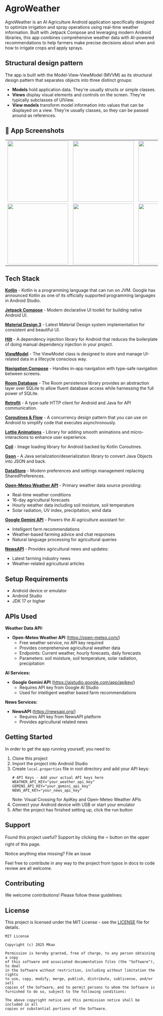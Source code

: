 # AgroWeather
AgroWeather is an AI Agriculture Android application specifically designed to optimize irrigation and spray operations using real-time weather information. Built with  Jetpack Compose and leveraging modern Android libraries, this app combines comprehensive weather data with AI-powered recommendations to help farmers make precise decisions about when and how to irrigate crops and apply sprays.

## Structural design pattern
The app is built with the Model-View-ViewModel (MVVM) as its structural design pattern that separates objects into three distinct groups:

- **Models** hold application data. They're usually structs or simple classes.
- **Views** display visual elements and controls on the screen. They're typically subclasses of UIView.
- **View models** transform model information into values that can be displayed on a view. They're usually classes, so they can be passed around as references.

## 📸 App Screenshots

<table>
  <tr>
    <td><img src="https://github.com/user-attachments/assets/a37e3dd4-cd6b-4c28-91e7-ddde5df09f44" width="200"/></td>
    <td><img src="https://github.com/user-attachments/assets/7290f626-356d-413f-b851-7810120307b6" width="200"/></td>
    <td><img src="https://github.com/user-attachments/assets/507d75a0-d8a3-4285-ace3-2bbfda2bd068" width="200"/></td>
    <td><img src="https://github.com/user-attachments/assets/75d7d916-a419-4fc5-907a-6497de37ad7e" width="200"/></td>
  </tr>
  <tr>
    <td><img src="https://github.com/user-attachments/assets/eb5f49e2-9edb-4e5a-8d58-68a1699ff66d" width="200"/></td>
    <td><img src="https://github.com/user-attachments/assets/1b907437-4e1f-47c3-9bcd-013bd82f67c7" width="200"/></td>
    <td><img src="https://github.com/user-attachments/assets/5669a06f-032e-46fe-8a44-634865f0682c" width="200"/></td>
    <td><img src="https://github.com/user-attachments/assets/315bec36-efd0-4709-a6fa-cee9883229d1" width="200"/></td>
  </tr>
</table>

## Tech Stack

**[Kotlin](https://kotlinlang.org/)** - Kotlin is a programming language that can run on JVM. Google has announced Kotlin as one of its officially supported programming languages in Android Studio.

**[Jetpack Compose](https://developer.android.com/jetpack/compose)** - Modern declarative UI toolkit for building native Android UI.

**[Material Design 3](https://m3.material.io/)** - Latest Material Design system implementation for consistent and beautiful UI.

**[Hilt](https://dagger.dev/hilt/)** - A dependency injection library for Android that reduces the boilerplate of doing manual dependency injection in your project.

**[ViewModel](https://developer.android.com/topic/libraries/architecture/viewmodel)** - The ViewModel class is designed to store and manage UI-related data in a lifecycle conscious way.

**[Navigation Compose](https://developer.android.com/jetpack/compose/navigation)** - Handles in-app navigation with type-safe navigation between screens.

**[Room Database](https://developer.android.com/training/data-storage/room)** - The Room persistence library provides an abstraction layer over SQLite to allow fluent database access while harnessing the full power of SQLite.

**[Retrofit](https://square.github.io/retrofit/)** - A type-safe HTTP client for Android and Java for API communication.

**[Coroutines & Flow](https://kotlinlang.org/docs/coroutines-overview.html)** - A concurrency design pattern that you can use on Android to simplify code that executes asynchronously.

**[Lottie Animations](https://lottiefiles.com/android)** - Library for adding smooth animations and micro-interactions to enhance user experience.

**[Coil](https://coil-kt.github.io/coil/)** - Image loading library for Android backed by Kotlin Coroutines.

**[Gson](https://github.com/google/gson)** - A Java serialization/deserialization library to convert Java Objects into JSON and back.

**[DataStore](https://developer.android.com/topic/libraries/architecture/datastore)** - Modern preferences and settings management replacing SharedPreferences.

**[Open-Meteo Weather API](https://open-meteo.com/)** - Primary weather data source providing:
- Real-time weather conditions
- 16-day agricultural forecasts
- Hourly weather data including soil moisture, soil temperature
- Solar radiation, UV index, precipitation, wind data

**[Google Gemini API](https://ai.google.dev/)** - Powers the AI agriculture assistant for:
- Intelligent farm recommendations
- Weather-based farming advice and chat responses
- Natural language processing for agricultural queries

**[NewsAPI](https://newsapi.org/)** - Provides agricultural news and updates:
- Latest farming industry news
- Weather-related agricultural articles

## Setup Requirements
- Android device or emulator
- Android Studio
- JDK 17 or higher

## APIs Used

**Weather Data API:**
- **Open-Meteo Weather API** (https://open-meteo.com/)
    - Free weather service, no API key required
    - Provides comprehensive agricultural weather data
    - Endpoints: Current weather, hourly forecasts, daily forecasts
    - Parameters: soil moisture, soil temperature, solar radiation, precipitation

**AI Services:**
- **Google Gemini API** (https://aistudio.google.com/app/apikey/)
    - Requires API key from Google AI Studio
    - Used for intelligent weather based farm recommendations

**News Services:**
- **NewsAPI** (https://newsapi.org/)
    - Requires API key from NewsAPI platform
    - Provides agricultural related news

## Getting Started
In order to get the app running yourself, you need to:

1. Clone this project
2. Import the project into Android Studio
3. Create `local.properties` file in root directory and add your API keys:
   ```
   # API Keys - Add your actual API keys here
   WEATHER_API_KEY="your_weather_api_key"
   GEMINI_API_KEY="your_gemini_api_key"
   NEWS_API_KEY="your_news_api_key"
   ```
   Note: Visual Crossing for ApiKey and Open-Meteo Weather APIs
4. Connect your Android device with USB or start your emulator
5. After the project has finished setting up, click the run button

## Support
Found this project useful? Support by clicking the ⭐️ button on the upper right of this page.

Notice anything else missing? File an issue

Feel free to contribute in any way to the project from typos in docs to code review are all welcome.





## Contributing

We welcome contributions! Please follow these guidelines:


## License

This project is licensed under the MIT License - see the [LICENSE](LICENSE) file for details.

```
MIT License

Copyright (c) 2025 Mkao

Permission is hereby granted, free of charge, to any person obtaining a copy
of this software and associated documentation files (the "Software"), to deal
in the Software without restriction, including without limitation the rights
to use, copy, modify, merge, publish, distribute, sublicense, and/or sell
copies of the Software, and to permit persons to whom the Software is
furnished to do so, subject to the following conditions:

The above copyright notice and this permission notice shall be included in all
copies or substantial portions of the Software.
```

